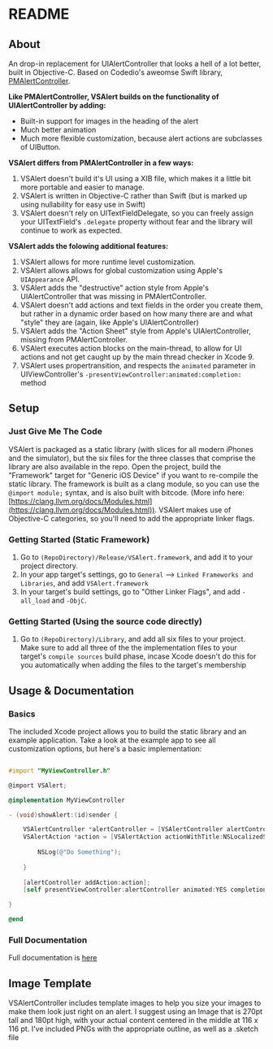 # README

## About

An drop-in replacement for UIAlertController that looks a hell of a lot better, built in Objective-C. Based on Codedio's aweomse Swift library, [PMAlertController](https://github.com/Codeido/PMAlertController).

**Like PMAlertController, VSAlert builds on the functionality of UIAlertController by adding:**

* Built-in support for images in the heading of the alert
* Much better animation
* Much more flexible customization, because alert actions are subclasses of UIButton.

**VSAlert differs from PMAlertController in a few ways:**

1. VSAlert doesn't build it's UI using a XIB file, which makes it a little bit more portable and easier to manage.
2. VSAlert is written in Objective-C rather than Swift (but is marked up using nullability for easy use in Swift)
3. VSAlert doesn't rely on UITextFieldDelegate, so you can freely assign your UITextField's `.delegate` property without fear and the library will continue to work as expected.

**VSAlert adds the folowing additional features:**

1. VSAlert allows for more runtime level customization.
2. VSAlert allows allows for global customization using Apple's `UIAppearance` API.
2. VSAlert adds the "destructive" action style from Apple's UIAlertController that was missing in PMAlertController.
3. VSAlert doesn't add actions and text fields in the order you create them, but rather in a dynamic order based on how many there are and what "style" they are (again, like Apple's UIAlertController)
5. VSAlert adds the "Action Sheet" style from Apple's UIAlertController, missing from PMAlertController.
4. VSAlert executes action blocks on the main-thread, to allow for UI actions and not get caught up by the main thread checker in Xcode 9.
6. VSAlert uses propertransition, and respects the `animated` parameter in UIViewController's `-presentViewController:animated:completion:` method

## Setup

### Just Give Me The Code

VSAlert is packaged as a static library (with slices for all modern iPhones and the simulator), but the six files for the three classes that comprise the library are also available in the repo. Open the project, build the "Framework" target for "Generic iOS Device"  if you want to re-compile the static library. The framework is built as a clang module, so you can use the `@import module;` syntax, and is also built with bitcode. (More info here: [https://clang.llvm.org/docs/Modules.html](https://clang.llvm.org/docs/Modules.html)). VSAlert makes use of Objective-C categories, so you'll need to add the appropriate linker flags.

### Getting Started (Static Framework)

1. Go to `(RepoDirectory)/Release/VSAlert.framework`, and add it to your project directory.
2. In your app target's settings, go to `General` --> `Linked Frameworks and Libraries`, and add `VSAlert.framework`
3. In your target's build settings, go to "Other Linker Flags", and add `-all_load` and `-ObjC`.

### Getting Started (Using the source code directly)

1. Go to `(RepoDirectory)/Library`, and add all six files to your project. Make sure to add all three of the  the implementation files to your target's `compile sources`  build phase, incase Xcode doesn't do this for you automatically when adding the files to the target's membership

## Usage & Documentation

### Basics

The included Xcode project allows you to build the static library and an example application. Take a look at the example app to see all customization options, but here's a basic implementation:

```Objective-C

#import "MyViewController.h"

@import VSAlert;

@implementation MyViewController

- (void)showAlert:(id)sender {

    VSAlertController *alertController = [VSAlertController alertControllerWithTitle:NSLocalizedString(@"Alert!", nil) description:NSLocalizedString(@"This app needs your attention right now", nil) style:VSAlertControllerStyleAlert];
    VSAlertAction *action = [VSAlertAction actionWithTitle:NSLocalizedString(@"Close", nil) style:VSAlertActionStyleDefault action:^(VSAlertAction *action) {
    
        NSLog(@"Do Something");
    
    }
    
    [alertController addAction:action];
    [self presentViewController:alertController animated:YES completion:nil];

}

@end
```
### Full Documentation

Full documentation is [here](https://vsanthanam.github.io/VSAlert/Documentation/index.html)

## Image Template

VSAlertController includes template images to help you size your images to make them look just right on an alert. I suggest using an Image that is 270pt tall and 180pt high, with your actual content centered in the middle at 116 x 116 pt. I've included PNGs with the appropriate outline, as well as a .sketch file
